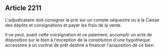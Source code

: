 Article 2211
----
L'adjudicataire doit consigner le prix sur un compte séquestre ou à la Caisse
des dépôts et consignations et payer les frais de la vente.

Il ne peut, avant cette consignation et ce paiement, accomplir un acte de
disposition sur le bien à l'exception de la constitution d'une hypothèque
accessoire à un contrat de prêt destiné à financer l'acquisition de ce bien.
